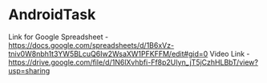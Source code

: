 # AndroidTask
Link for Google Spreadsheet - https://docs.google.com/spreadsheets/d/1B6xVz-tniv0W8nbh1t3YW5BLcuQ6Iw2WsaXW1PFKFFM/edit#gid=0
Video Link - https://drive.google.com/file/d/1N6lXvhbfi-Ff8p2UIyn_jT5jCzhHLBbT/view?usp=sharing

